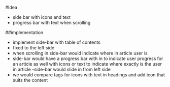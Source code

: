 #Idea
- side bar with icons and text 
- progress bar with text when scrolling

##implementation
- implement side-bar with table  of  contents
- fixed to the left side
- when scrolling in side-bar would indicate where in article user is 
- side-bar would have a progress bar with in to indicate user progress for an article
as well with icons or text to indicate where exactly is the user in article
-side-bar would slide in from left side 
- we would compare tags for icons with text in headings and add icon that suits the content


















